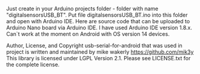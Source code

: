 Just create in your Arduino projects folder - folder with name "digitalsensorsUSB_BT". Put file digitalsensorsUSB_BT.ino into this folder and open with Arduino IDE. 
Here are source code that can be uploaded to Arduino Nano board via Arduino IDE. I have used Arduino IDE version 1.8.x. 
Can`t work at the moment on Android with OS version 14 devices.

Author, License, and Copyright
usb-serial-for-android that was used in project is written and maintained by mike wakerly https://github.com/mik3y
This library is licensed under LGPL Version 2.1. Please see LICENSE.txt for the complete license.
